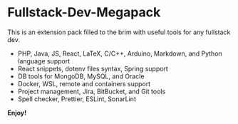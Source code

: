 # Fullstack-Dev-Megapack

This is an extension pack filled to the brim with useful tools for any fullstack dev.

- PHP, Java, JS, React, LaTeX, C/C++, Arduino, Markdown, and Python language support
- React snippets, dotenv files syntax, Spring support
- DB tools for MongoDB, MySQL, and Oracle
- Docker, WSL, remote and containers support
- Project management, Jira, BitBucket, and Git tools
- Spell checker, Prettier, ESLint, SonarLint

**Enjoy!**
